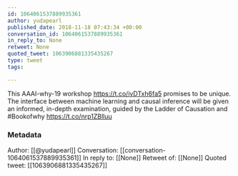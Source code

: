 ```yaml
---
id: 1064061537889935361
author: yudapearl
published_date: 2018-11-18 07:43:34 +00:00
conversation_id: 1064061537889935361
in_reply_to: None
retweet: None
quoted_tweet: 1063906881335435267
type: tweet
tags:

---
```


This AAAI-why-19 workshop https://t.co/ivDTxh6fa5 promises to be unique.
The interface between machine learning and causal inference
will be given an informed, in-depth examination,  guided by 
the Ladder of Causation and #Bookofwhy https://t.co/nrp1ZBlluu

### Metadata

Author: [[@yudapearl]]
Conversation: [[conversation-1064061537889935361]]
In reply to: [[None]]
Retweet of: [[None]]
Quoted tweet: [[1063906881335435267]]
